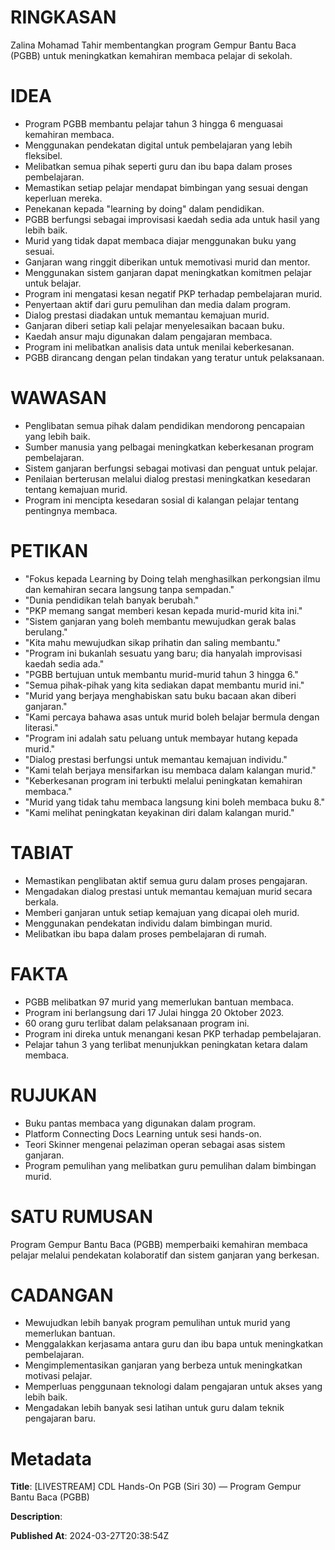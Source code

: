 # RINGKASAN
Zalina Mohamad Tahir membentangkan program Gempur Bantu Baca (PGBB) untuk meningkatkan kemahiran membaca pelajar di sekolah.

# IDEA
- Program PGBB membantu pelajar tahun 3 hingga 6 menguasai kemahiran membaca.
- Menggunakan pendekatan digital untuk pembelajaran yang lebih fleksibel.
- Melibatkan semua pihak seperti guru dan ibu bapa dalam proses pembelajaran.
- Memastikan setiap pelajar mendapat bimbingan yang sesuai dengan keperluan mereka.
- Penekanan kepada "learning by doing" dalam pendidikan.
- PGBB berfungsi sebagai improvisasi kaedah sedia ada untuk hasil yang lebih baik.
- Murid yang tidak dapat membaca diajar menggunakan buku yang sesuai.
- Ganjaran wang ringgit diberikan untuk memotivasi murid dan mentor.
- Menggunakan sistem ganjaran dapat meningkatkan komitmen pelajar untuk belajar.
- Program ini mengatasi kesan negatif PKP terhadap pembelajaran murid.
- Penyertaan aktif dari guru pemulihan dan media dalam program.
- Dialog prestasi diadakan untuk memantau kemajuan murid.
- Ganjaran diberi setiap kali pelajar menyelesaikan bacaan buku.
- Kaedah ansur maju digunakan dalam pengajaran membaca.
- Program ini melibatkan analisis data untuk menilai keberkesanan.
- PGBB dirancang dengan pelan tindakan yang teratur untuk pelaksanaan.

# WAWASAN
- Penglibatan semua pihak dalam pendidikan mendorong pencapaian yang lebih baik.
- Sumber manusia yang pelbagai meningkatkan keberkesanan program pembelajaran.
- Sistem ganjaran berfungsi sebagai motivasi dan penguat untuk pelajar.
- Penilaian berterusan melalui dialog prestasi meningkatkan kesedaran tentang kemajuan murid.
- Program ini mencipta kesedaran sosial di kalangan pelajar tentang pentingnya membaca.

# PETIKAN
- "Fokus kepada Learning by Doing telah menghasilkan perkongsian ilmu dan kemahiran secara langsung tanpa sempadan."
- "Dunia pendidikan telah banyak berubah."
- "PKP memang sangat memberi kesan kepada murid-murid kita ini."
- "Sistem ganjaran yang boleh membantu mewujudkan gerak balas berulang."
- "Kita mahu mewujudkan sikap prihatin dan saling membantu."
- "Program ini bukanlah sesuatu yang baru; dia hanyalah improvisasi kaedah sedia ada."
- "PGBB bertujuan untuk membantu murid-murid tahun 3 hingga 6."
- "Semua pihak-pihak yang kita sediakan dapat membantu murid ini."
- "Murid yang berjaya menghabiskan satu buku bacaan akan diberi ganjaran."
- "Kami percaya bahawa asas untuk murid boleh belajar bermula dengan literasi."
- "Program ini adalah satu peluang untuk membayar hutang kepada murid."
- "Dialog prestasi berfungsi untuk memantau kemajuan individu."
- "Kami telah berjaya mensifarkan isu membaca dalam kalangan murid."
- "Keberkesanan program ini terbukti melalui peningkatan kemahiran membaca."
- "Murid yang tidak tahu membaca langsung kini boleh membaca buku 8."
- "Kami melihat peningkatan keyakinan diri dalam kalangan murid."

# TABIAT
- Memastikan penglibatan aktif semua guru dalam proses pengajaran.
- Mengadakan dialog prestasi untuk memantau kemajuan murid secara berkala.
- Memberi ganjaran untuk setiap kemajuan yang dicapai oleh murid.
- Menggunakan pendekatan individu dalam bimbingan murid.
- Melibatkan ibu bapa dalam proses pembelajaran di rumah.

# FAKTA
- PGBB melibatkan 97 murid yang memerlukan bantuan membaca.
- Program ini berlangsung dari 17 Julai hingga 20 Oktober 2023.
- 60 orang guru terlibat dalam pelaksanaan program ini.
- Program ini direka untuk menangani kesan PKP terhadap pembelajaran.
- Pelajar tahun 3 yang terlibat menunjukkan peningkatan ketara dalam membaca.

# RUJUKAN
- Buku pantas membaca yang digunakan dalam program.
- Platform Connecting Docs Learning untuk sesi hands-on.
- Teori Skinner mengenai pelaziman operan sebagai asas sistem ganjaran.
- Program pemulihan yang melibatkan guru pemulihan dalam bimbingan murid.

# SATU RUMUSAN
Program Gempur Bantu Baca (PGBB) memperbaiki kemahiran membaca pelajar melalui pendekatan kolaboratif dan sistem ganjaran yang berkesan.

# CADANGAN
- Mewujudkan lebih banyak program pemulihan untuk murid yang memerlukan bantuan.
- Menggalakkan kerjasama antara guru dan ibu bapa untuk meningkatkan pembelajaran.
- Mengimplementasikan ganjaran yang berbeza untuk meningkatkan motivasi pelajar.
- Memperluas penggunaan teknologi dalam pengajaran untuk akses yang lebih baik.
- Mengadakan lebih banyak sesi latihan untuk guru dalam teknik pengajaran baru.

# Metadata
**Title**: [LIVESTREAM] CDL Hands-On PGB (Siri 30) — Program Gempur Bantu Baca (PGBB)

**Description**: 

**Published At**: 2024-03-27T20:38:54Z
